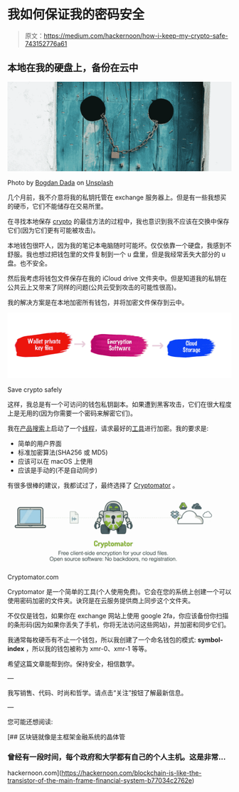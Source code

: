 # 我如何保证我的密码安全

> 原文：<https://medium.com/hackernoon/how-i-keep-my-crypto-safe-743152776a61>

## 本地在我的硬盘上，备份在云中

![](img/627a34ce330df517bad380ef2223ef09.png)

Photo by [Bogdan Dada](https://unsplash.com/photos/VX9v2sxbiwc?utm_source=unsplash&utm_medium=referral&utm_content=creditCopyText) on [Unsplash](https://unsplash.com/?utm_source=unsplash&utm_medium=referral&utm_content=creditCopyText)

几个月前，我不介意将我的私钥托管在 exchange 服务器上。但是有一些我想买的硬币，它们不能储存在交易所里。

在寻找本地保存 [crypto](https://hackernoon.com/tagged/crypto) 的最佳方法的过程中，我也意识到我不应该在交换中保存它们(因为它们更有可能被攻击)。

本地钱包很吓人，因为我的笔记本电脑随时可能坏。仅仅依靠一个硬盘，我感到不舒服。我也想过把钱包里的文件复制到一个 u 盘里，但是我经常丢失大部分的 u 盘。也不安全。

然后我考虑将钱包文件保存在我的 iCloud drive 文件夹中。但是知道我的私钥在公共云上又带来了同样的问题(公共云受到攻击的可能性很高)。

我的解决方案是在本地加密所有钱包，并将加密文件保存到云中。

![](img/f49bacb5f55a3db2387f8231026d5f56.png)

Save crypto safely

这样，我总是有一个可访问的钱包私钥副本。如果遭到黑客攻击，它们在很大程度上是无用的(因为你需要一个密码来解密它们)。

我在[产品搜索](https://medium.com/u/b8b4445269d0?source=post_page-----743152776a61--------------------------------)上启动了一个[线程](https://www.producthunt.com/ask/6116-what-is-the-best-way-to-encrypt-and-save-files-to-google-drive-dropbox-others)，请求最好的[工具](https://hackernoon.com/tagged/tools)进行加密。我的要求是:

*   简单的用户界面
*   标准加密算法(SHA256 或 MD5)
*   应该可以在 macOS 上使用
*   应该是手动的(不是自动同步)

有很多很棒的建议，我都试过了，最终选择了 [Cryptomator](http://Cryptomator.com) 。

![](img/16c0107203ac5eb3e094c0b980fba1cb.png)

Cryptomator.com

Cryptomator 是一个简单的工具(个人使用免费)。它会在您的系统上创建一个可以使用密码加密的文件夹。诀窍是在云服务提供商上同步这个文件夹。

不仅仅是钱包，如果你在 exchange 网站上使用 google 2fa，你应该备份你扫描的条形码(因为如果你丢失了手机，你将无法访问这些网站)，并加密和同步它们。

我通常每枚硬币有不止一个钱包，所以我创建了一个命名钱包的模式: **symbol-index** ，所以我的钱包被称为 xmr-0、xmr-1 等等。

希望这篇文章能帮到你。保持安全，相信数学。

—

我写销售、代码、时尚和哲学。请点击“关注”按钮了解最新信息。

—

您可能还想阅读:

[](https://hackernoon.com/blockchain-is-like-the-transistor-of-the-main-frame-financial-system-b77034c2762e) [## 区块链就像是主框架金融系统的晶体管

### 曾经有一段时间，每个政府和大学都有自己的个人主机。这是非常…

hackernoon.com](https://hackernoon.com/blockchain-is-like-the-transistor-of-the-main-frame-financial-system-b77034c2762e)
